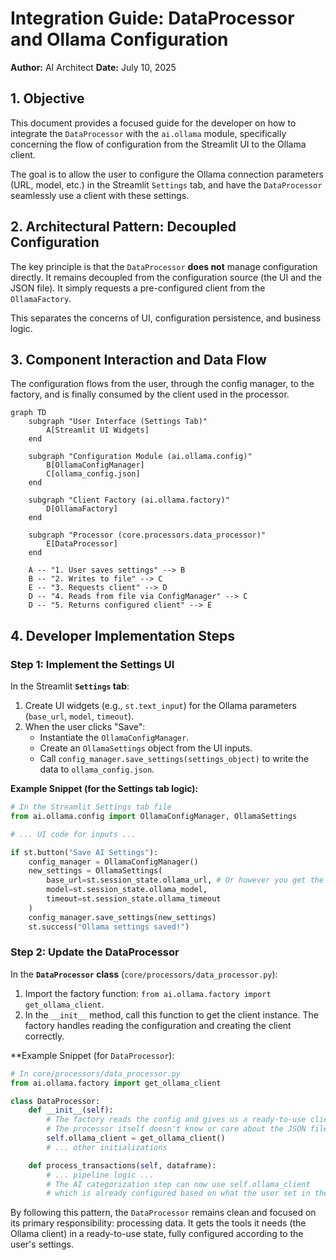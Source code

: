 # Integration Guide: DataProcessor and Ollama Configuration

**Author:** AI Architect
**Date:** July 10, 2025

## 1. Objective

This document provides a focused guide for the developer on how to integrate the `DataProcessor` with the `ai.ollama` module, specifically concerning the flow of configuration from the Streamlit UI to the Ollama client.

The goal is to allow the user to configure the Ollama connection parameters (URL, model, etc.) in the Streamlit `Settings` tab, and have the `DataProcessor` seamlessly use a client with these settings.

## 2. Architectural Pattern: Decoupled Configuration

The key principle is that the `DataProcessor` **does not** manage configuration directly. It remains decoupled from the configuration source (the UI and the JSON file). It simply requests a pre-configured client from the `OllamaFactory`.

This separates the concerns of UI, configuration persistence, and business logic.

## 3. Component Interaction and Data Flow

The configuration flows from the user, through the config manager, to the factory, and is finally consumed by the client used in the processor.

```mermaid
graph TD
    subgraph "User Interface (Settings Tab)"
        A[Streamlit UI Widgets]
    end

    subgraph "Configuration Module (ai.ollama.config)"
        B[OllamaConfigManager]
        C[ollama_config.json]
    end

    subgraph "Client Factory (ai.ollama.factory)"
        D[OllamaFactory]
    end

    subgraph "Processor (core.processors.data_processor)"
        E[DataProcessor]
    end

    A -- "1. User saves settings" --> B
    B -- "2. Writes to file" --> C
    E -- "3. Requests client" --> D
    D -- "4. Reads from file via ConfigManager" --> C
    D -- "5. Returns configured client" --> E
```

## 4. Developer Implementation Steps

### Step 1: Implement the Settings UI

In the Streamlit **`Settings` tab**:

1.  Create UI widgets (e.g., `st.text_input`) for the Ollama parameters (`base_url`, `model`, `timeout`).
2.  When the user clicks "Save":
    *   Instantiate the `OllamaConfigManager`.
    *   Create an `OllamaSettings` object from the UI inputs.
    *   Call `config_manager.save_settings(settings_object)` to write the data to `ollama_config.json`.

**Example Snippet (for the Settings tab logic):**

```python
# In the Streamlit Settings tab file
from ai.ollama.config import OllamaConfigManager, OllamaSettings

# ... UI code for inputs ...

if st.button("Save AI Settings"):
    config_manager = OllamaConfigManager()
    new_settings = OllamaSettings(
        base_url=st.session_state.ollama_url, # Or however you get the value
        model=st.session_state.ollama_model,
        timeout=st.session_state.ollama_timeout
    )
    config_manager.save_settings(new_settings)
    st.success("Ollama settings saved!")
```

### Step 2: Update the DataProcessor

In the **`DataProcessor` class** (`core/processors/data_processor.py`):

1.  Import the factory function: `from ai.ollama.factory import get_ollama_client`.
2.  In the `__init__` method, call this function to get the client instance. The factory handles reading the configuration and creating the client correctly.

**Example Snippet (for `DataProcessor`):

```python
# In core/processors/data_processor.py
from ai.ollama.factory import get_ollama_client

class DataProcessor:
    def __init__(self):
        # The factory reads the config and gives us a ready-to-use client.
        # The processor itself doesn't know or care about the JSON file.
        self.ollama_client = get_ollama_client()
        # ... other initializations

    def process_transactions(self, dataframe):
        # ... pipeline logic ...
        # The AI categorization step can now use self.ollama_client
        # which is already configured based on what the user set in the UI.
```

By following this pattern, the `DataProcessor` remains clean and focused on its primary responsibility: processing data. It gets the tools it needs (the Ollama client) in a ready-to-use state, fully configured according to the user's settings.
